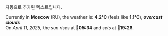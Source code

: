 
자동으로 추가된 텍스트입니다.

<!--START_SECTION:weather:moscow-->
Currently in **Moscow** (RU), the weather is: **4.2°C** (feels like **1.1°C**), ***overcast clouds***<br/>
On *April 11, 2025*, the *sun rises* at 🌅**05:34** and *sets* at 🌇**19:26**.
<!--END_SECTION:weather-->
